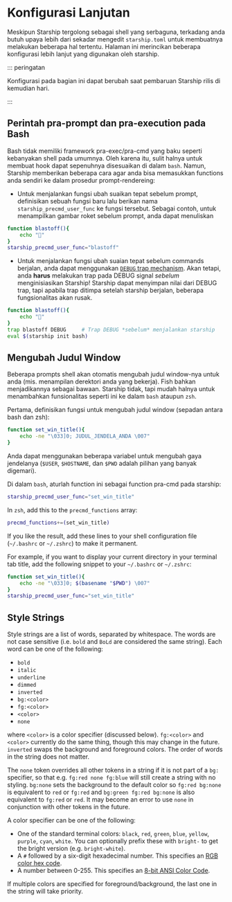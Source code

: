 # Konfigurasi Lanjutan

Meskipun Starship tergolong sebagai shell yang serbaguna, terkadang anda butuh upaya lebih dari sekadar mengedit `starship.toml` untuk membuatnya melakukan beberapa hal tertentu. Halaman ini merincikan beberapa konfigurasi lebih lanjut yang digunakan oleh starship.

::: peringatan

Konfigurasi pada bagian ini dapat berubah saat pembaruan Starship rilis di kemudian hari.

:::

## Perintah pra-prompt dan pra-execution pada Bash

Bash tidak memiliki framework pra-exec/pra-cmd yang baku seperti kebanyakan shell pada umumnya. Oleh karena itu, sulit halnya untuk membuat hook dapat sepenuhnya disesuaikan di dalam `bash`. Namun, Starship memberikan beberapa cara agar anda bisa memasukkan functions anda sendiri ke dalam prosedur prompt-rendereing:

- Untuk menjalankan fungsi ubah suaikan tepat sebelum prompt, definisikan sebuah fungsi baru lalu berikan nama `starship_precmd_user_func` ke fungsi tersebut. Sebagai contoh, untuk menampilkan gambar roket sebelum prompt, anda dapat menuliskan

```bash
function blastoff(){
    echo "🚀"
}
starship_precmd_user_func="blastoff"
```

- Untuk menjalankan fungsi ubah suaian tepat sebelum commands berjalan, anda dapat menggunakan [`DEBUG` trap mechanism](https://jichu4n.com/posts/debug-trap-and-prompt_command-in-bash/). Akan tetapi, anda **harus** melakukan trap pada DEBUG signal *sebelum* menginisiasikan Starship! Starship dapat menyimpan nilai dari DEBUG trap, tapi apabila trap ditimpa setelah starship berjalan, beberapa fungsionalitas akan rusak.

```bash
function blastoff(){
    echo "🚀"
}
trap blastoff DEBUG     # Trap DEBUG *sebelum* menjalankan starship
eval $(starship init bash)
```

## Mengubah Judul Window

Beberapa prompts shell akan otomatis mengubah judul window-nya untuk anda (mis. menampilan derektori anda yang bekerja). Fish bahkan menjadikannya sebagai bawaan. Starship tidak, tapi mudah halnya untuk menambahkan funsionalitas seperti ini ke dalam `bash` ataupun `zsh`.

Pertama, definisikan fungsi untuk mengubah judul window (sepadan antara bash dan zsh):

```bash
function set_win_title(){
    echo -ne "\033]0; JUDUL_JENDELA_ANDA \007"
}
```

Anda dapat menggunakan beberapa variabel untuk mengubah gaya jendelanya (`$USER`, `$HOSTNAME`, dan `$PWD` adalah pilihan yang banyak digemari).

Di dalam `bash`, aturlah function ini sebagai function pra-cmd pada starship:

```bash
starship_precmd_user_func="set_win_title"
```

In `zsh`, add this to the `precmd_functions` array:

```bash
precmd_functions+=(set_win_title)
```

If you like the result, add these lines to your shell configuration file (`~/.bashrc` or `~/.zshrc`) to make it permanent.

For example, if you want to display your current directory in your terminal tab title, add the following snippet to your `~/.bashrc` or `~/.zshrc`:

```bash
function set_win_title(){
    echo -ne "\033]0; $(basename "$PWD") \007"
}
starship_precmd_user_func="set_win_title"
```

## Style Strings

Style strings are a list of words, separated by whitespace. The words are not case sensitive (i.e. `bold` and `BoLd` are considered the same string). Each word can be one of the following:

  - `bold`
  - `italic`
  - `underline`
  - `dimmed`
  - `inverted`
  - `bg:<color>`
  - `fg:<color>`
  - `<color>`
  - `none`

where `<color>` is a color specifier (discussed below). `fg:<color>` and `<color>` currently do the same thing, though this may change in the future. `inverted` swaps the background and foreground colors. The order of words in the string does not matter.

The `none` token overrides all other tokens in a string if it is not part of a `bg:` specifier, so that e.g. `fg:red none fg:blue` will still create a string with no styling. `bg:none` sets the background to the default color so `fg:red bg:none` is equivalent to `red` or `fg:red` and `bg:green fg:red bg:none` is also equivalent to `fg:red` or `red`. It may become an error to use `none` in conjunction with other tokens in the future.

A color specifier can be one of the following:

 - One of the standard terminal colors: `black`, `red`, `green`, `blue`, `yellow`, `purple`, `cyan`, `white`. You can optionally prefix these with `bright-` to get the bright version (e.g. `bright-white`).
 - A `#` followed by a six-digit hexadecimal number. This specifies an [RGB color hex code](https://www.w3schools.com/colors/colors_hexadecimal.asp).
 - A number between 0-255. This specifies an [8-bit ANSI Color Code](https://i.stack.imgur.com/KTSQa.png).

If multiple colors are specified for foreground/background, the last one in the string will take priority.
